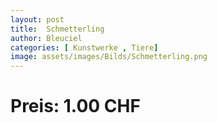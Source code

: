 ```yaml
---
layout: post
title:  Schmetterling
author: Bleuciel
categories: [ Kunstwerke , Tiere]
image: assets/images/Bilds/Schmetterling.png
---
```

# Preis: 1.00 CHF
